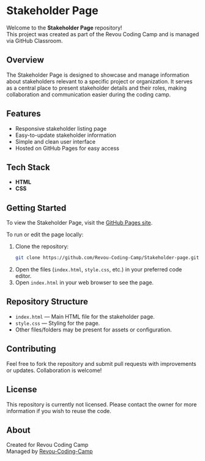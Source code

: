 # Stakeholder Page

Welcome to the **Stakeholder Page** repository!  
This project was created as part of the Revou Coding Camp and is managed via GitHub Classroom.

## Overview

The Stakeholder Page is designed to showcase and manage information about stakeholders relevant to a specific project or organization. It serves as a central place to present stakeholder details and their roles, making collaboration and communication easier during the coding camp.

## Features

- Responsive stakeholder listing page
- Easy-to-update stakeholder information
- Simple and clean user interface
- Hosted on GitHub Pages for easy access

## Tech Stack

- **HTML**
- **CSS**

## Getting Started

To view the Stakeholder Page, visit the [GitHub Pages site](https://revou-coding-camp.github.io/codingcamp-28-jul-2025-msalmanrafadhlih/).

To run or edit the page locally:

1. Clone the repository:
    ```bash
    git clone https://github.com/Revou-Coding-Camp/Stakeholder-page.git
    ```
2. Open the files (`index.html`, `style.css`, etc.) in your preferred code editor.
3. Open `index.html` in your web browser to see the page.

## Repository Structure

- `index.html` — Main HTML file for the stakeholder page.
- `style.css` — Styling for the page.
- Other files/folders may be present for assets or configuration.

## Contributing

Feel free to fork the repository and submit pull requests with improvements or updates. Collaboration is welcome!

## License

This repository is currently not licensed. Please contact the owner for more information if you wish to reuse the code.

## About

Created for Revou Coding Camp  
Managed by [Revou-Coding-Camp]([https://github.com/Revou-Coding-Camp](https://revou-coding-camp.github.io/codingcamp-28-jul-2025-msalmanrafadhlih/))
